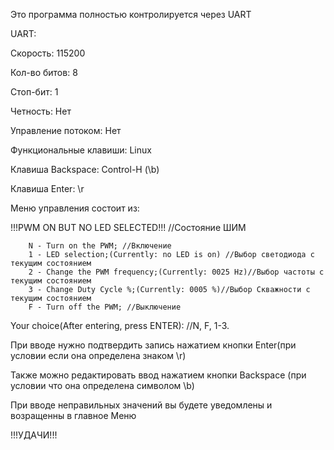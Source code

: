 Это программа полностью контролируется через UART

UART:

Скорость: 115200

Кол-во битов: 8

Стоп-бит: 1

Четность: Нет

Управление потоком: Нет

Функциональные клавиши: Linux

Клавиша Backspace: Control-H (\b)

Клавиша Enter: \r

Меню управления состоит из:

!!!PWM ON BUT NO LED SELECTED!!! //Состояние ШИМ

        N - Turn on the PWM; //Включение
        1 - LED selection;(Currently: no LED is on) //Выбор светодиода с текущим состоянием
        2 - Change the PWM frequency;(Currently: 0025 Hz)//Выбор частоты с текущим состоянием
        3 - Change Duty Cycle %;(Currently: 0005 %)//Выбор Скважности с текущим состоянием
        F - Turn off the PWM; //Выключение

Your choice(After entering, press ENTER): //N, F, 1-3.


При вводе нужно подтвердить запись нажатием кнопки Enter(при условии если она определена знаком \r)

Также можно редактировать ввод нажатием кнопки Backspace (при условии что она определена символом \b)

При вводе неправильных значений вы будете уведомлены и возращенны в главное Меню



!!!УДАЧИ!!!

